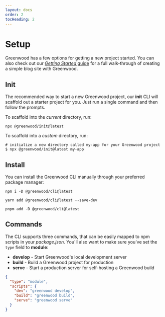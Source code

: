 ```yaml
---
layout: docs
order: 2
tocHeading: 2
---
```


# Setup

Greenwood has a few options for getting a new project started. You can also check out our [_Getting Started_ guide](/guides/getting-started/) for a full walk-through of creating a simple blog site with Greenwood.

## Init

The recommended way to start a new Greenwood project, our **init** CLI will scaffold out a starter project for you. Just run a single command and then follow the prompts.

To scaffold into the _current_ directory, run:

<!-- prettier-ignore-start -->
<app-ctc-block variant="shell" paste-contents="npx @greenwood/init@latest">

  ```shell
  npx @greenwood/init@latest
  ```

</app-ctc-block>

<!-- prettier-ignore-end -->

To scaffold into a _custom_ directory, run:

<!-- prettier-ignore-start -->
<app-ctc-block variant="shell" paste-contents="npx @greenwood/init@latest my-app">

  ```shell
  # initialize a new directory called my-app for your Greenwood project
  $ npx @greenwood/init@latest my-app
  ```

</app-ctc-block>

<!-- prettier-ignore-end -->

## Install

You can install the Greenwood CLI manually through your preferred package manager:

<!-- prettier-ignore-start -->
<app-ctc-block variant="runners">

  ```shell
  npm i -D @greenwood/cli@latest
  ```

  ```shell
  yarn add @greenwood/cli@latest --save-dev
  ```

  ```shell
  pnpm add -D @greenwood/cli@latest
  ```

</app-ctc-block>

<!-- prettier-ignore-end -->

## Commands

The CLI supports three commands, that can be easily mapped to npm scripts in your _package.json_. You'll also want to make sure you've set the `type` field to **module**:

- **develop** - Start Greenwood's local development server
- **build** - Build a Greenwood project for production
- **serve** - Start a production server for self-hosting a Greenwood build

<!-- prettier-ignore-start -->
<app-ctc-block variant="snippet" heading="package.json">

  ```json
  {
    "type": "module",
    "scripts": {
      "dev": "greenwood develop",
      "build": "greenwood build",
      "serve": "greenwood serve"
    }
  }
  ```

</app-ctc-block>

<!-- prettier-ignore-end -->
